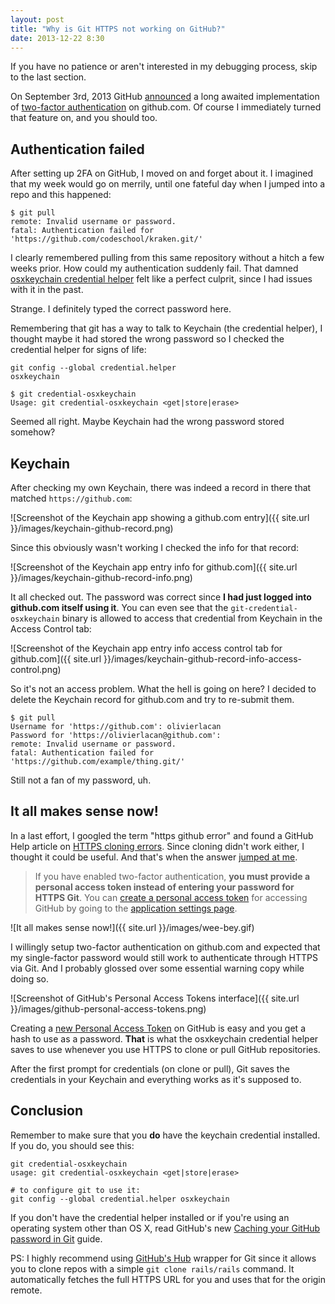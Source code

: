 ```yaml
---
layout: post
title: "Why is Git HTTPS not working on GitHub?"
date: 2013-12-22 8:30
---
```


If you have no patience or aren't interested in my debugging process, skip to
the last section.

On September 3rd, 2013 GitHub [announced](https://github.com/blog/1614-two-factor-authentication)
a long awaited implementation of [two-factor authentication](http://en.wikipedia.org/wiki/Two-step_verification) on github.com.
Of course I immediately turned that feature on, and you should too.

## Authentication failed

After setting up 2FA on GitHub, I moved on and forget about it. I imagined that
my week would go on merrily, until one fateful day when I jumped into a repo and
this happened:

```
$ git pull
remote: Invalid username or password.
fatal: Authentication failed for 'https://github.com/codeschool/kraken.git/'
```

I clearly remembered pulling from this same repository without a hitch a few
weeks prior. How could my authentication suddenly fail. That damned
[osxkeychain credential helper](https://help.github.com/articles/set-up-git#password-caching)
felt like a perfect culprit, since I had issues with it in the past.

Strange. I definitely typed the correct password here.

Remembering that git has a way to talk to Keychain (the credential helper),
I thought maybe it had stored the wrong password so I checked the credential
helper for signs of life:

```
git config --global credential.helper
osxkeychain

$ git credential-osxkeychain
Usage: git credential-osxkeychain <get|store|erase>
```

Seemed all right. Maybe Keychain had the wrong password stored somehow?

## Keychain

After checking my own Keychain, there was indeed a record in there that
matched `https://github.com`:

![Screenshot of the Keychain app showing a github.com entry]({{ site.url }}/images/keychain-github-record.png)

Since this obviously wasn't working I checked the info for that record:

![Screenshot of the Keychain app entry info for github.com]({{ site.url }}/images/keychain-github-record-info.png)

It all checked out. The password was correct since **I had just logged into
github.com itself using it**. You can even see that the `git-credential-osxkeychain`
binary is allowed to access that credential from Keychain in the Access Control tab:

![Screenshot of the Keychain app entry info access control tab for github.com]({{ site.url }}/images/keychain-github-record-info-access-control.png)

So it's not an access problem. What the hell is going on here?
I decided to delete the Keychain record for github.com and try to re-submit them.

```
$ git pull
Username for 'https://github.com': olivierlacan
Password for 'https://olivierlacan@github.com':
remote: Invalid username or password.
fatal: Authentication failed for 'https://github.com/example/thing.git/'
```

Still not a fan of my password, uh.

## It all makes sense now!

In a last effort, I googled the term "https github error" and found a GitHub Help
article on [HTTPS cloning errors](https://help.github.com/articles/https-cloning-errors).
Since cloning didn't work either, I thought it could be useful.
And that's when the answer [jumped at me](https://help.github.com/articles/https-cloning-errors#provide-access-token-if-2fa-enabled).

> If you have enabled two-factor authentication, **you must provide a personal
access token instead of entering your password for HTTPS Git**.
You can [create a personal access token](https://help.github.com/articles/creating-an-access-token-for-command-line-use)
for accessing GitHub by going to the [application settings page](https://github.com/settings/applications).

![It all makes sense now!]({{ site.url }}/images/wee-bey.gif)

I willingly setup two-factor authentication on github.com and
expected that my single-factor password would still work to authenticate
through HTTPS via Git. And I probably glossed over some essential warning
copy while doing so.

![Screenshot of GitHub's Personal Access Tokens interface]({{ site.url }}/images/github-personal-access-tokens.png)

Creating a [new Personal Access Token](https://github.com/settings/tokens/new)
on GitHub is easy and you get a hash to use as a password. **That** is what the
osxkeychain credential helper saves to use whenever you use HTTPS to clone or pull
GitHub repositories.

After the first prompt for credentials (on clone or pull), Git saves the credentials in
your Keychain and everything works as it's supposed to.

## Conclusion

Remember to make sure that you **do** have the keychain credential installed.
If you do, you should see this:

```
git credential-osxkeychain
usage: git credential-osxkeychain <get|store|erase>

# to configure git to use it:
git config --global credential.helper osxkeychain
```

If you don't have the credential helper installed or if you're using an operating
system other than OS X, read GitHub's new [Caching your GitHub password in Git](https://help.github.com/articles/caching-your-github-password-in-git/) guide.

PS: I highly recommend using [GitHub's Hub](https://github.com/github/hub)
wrapper for Git since it allows you to clone repos with a simple
`git clone rails/rails` command. It automatically fetches the full HTTPS URL
for you and uses that for the origin remote.
